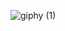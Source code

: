 
![giphy (1)](https://github.com/flaviomilan/flaviomilan/assets/3169411/ddc36133-5f04-4002-8620-67a0ba2aa179)
